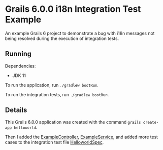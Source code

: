 # Grails 6.0.0 i18n Integration Test Example

An example Grails 6 project to demonstrate a bug with i18n messages not being resolved during the execution of integration tests.

## Running

Dependencies:
* JDK 11

To run the application, run `./gradlew bootRun`.

To run the integration tests, run `./gradlew bootRun`.

## Details

This Grails 6.0.0 application was created with the command `grails create-app helloworld`.

Then I added the [ExampleController](/grails-app/controllers/helloworld/ExampleController.groovy),
[ExampleService](/grails-app/services/helloworld/ExampleService.groovy), and added more test cases to
the integration test file [HelloworldSpec](/src/integration-test/groovy/helloworld/HelloworldSpec.groovy).
